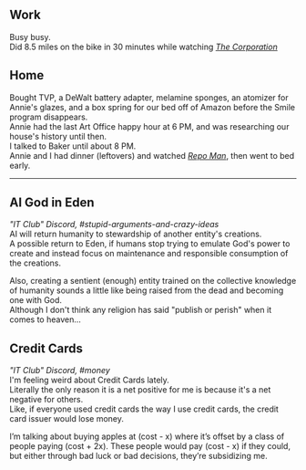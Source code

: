 ## Work
Busy busy.  
Did 8.5 miles on the bike in 30 minutes while watching [_The Corporation_](https://en.wikipedia.org/wiki/The_Corporation_(2003_film))

## Home
Bought TVP, a DeWalt battery adapter, melamine sponges, an atomizer for Annie's glazes, and a box spring for our bed off of Amazon before the Smile program disappears.  
Annie had the last Art Office happy hour at 6 PM, and was researching our house's history until then.  
I talked to Baker until about 8 PM.  
Annie and I had dinner (leftovers) and watched [_Repo Man_](https://en.wikipedia.org/wiki/Repo_Man_(film)), then went to bed early.

***
## AI God in Eden
_"IT Club" Discord, #stupid-arguments-and-crazy-ideas_  
AI will return humanity to stewardship of another entity's creations.  
A possible return to Eden, if humans stop trying to emulate God's power to create and instead focus on maintenance and responsible consumption of the creations.  

Also, creating a sentient (enough) entity trained on the collective knowledge of humanity sounds a little like being raised from the dead and becoming one with God.  
Although I don't think any religion has said "publish or perish" when it comes to heaven...  

## Credit Cards
_"IT Club" Discord, #money_  
I'm feeling weird about Credit Cards lately.  
Literally the only reason it is a net positive for me is because it's a net negative for others.  
Like, if everyone used credit cards the way I use credit cards, the credit card issuer would lose money.  

I’m talking about buying apples at (cost - x) where it’s offset by a class of people paying (cost + 2x). These people would pay (cost - x) if they could, but either through bad luck or bad decisions, they’re subsidizing me.  
